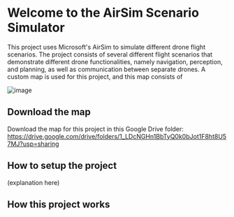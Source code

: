 # Welcome to the AirSim Scenario Simulator

This project uses Microsoft's AirSim to simulate different drone flight scenarios. The project consists of several different flight scenarios that demonstrate different drone functionalities, namely navigation, perception, and planning, as well as communication between separate drones. A custom map is used for this project, and this map consists of 

![image](https://github.com/user-attachments/assets/e9ab848a-aeac-4a2a-9f70-78ee61507759)

## Download the map

Download the map for this project in this Google Drive folder: https://drive.google.com/drive/folders/1_LDcNGHn1BbTyQ0k0bJot1F8ht8U57MJ?usp=sharing

## How to setup the project

(explanation here)

## How this project works

